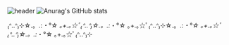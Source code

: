 <!--
**Hanrabbit06/Hanrabbit06** is a ✨ _special_ ✨ repository because its `README.md` (this file) appears on your GitHub profile.

Here are some ideas to get you started:

- 🔭 I’m currently working on ...
- 🌱 I’m currently learning ...
- 👯 I’m looking to collaborate on ...
- 🤔 I’m looking for help with ...
- 💬 Ask me about ...
- 📫 How to reach me: ...
- 😄 Pronouns: ...
- ⚡ Fun fact: ...
-->
![header](https://capsule-render.vercel.app/api?type=waving&height=300&section=header&color=timeGradient&text=Welcome%20to&animation=fadeIn&fontColor=ffffff&fontAlign=70&fontAlignY=40&fontSize=70&desc=Han's%20Github&descSize=50&descAlign=76)
![Anurag's GitHub stats](https://github-readme-stats.vercel.app/api?username=Hanrabbit06&show_icons=true&title_color=FF7CE2&text_color=787878&border_radius=15&bg_color=00000000&icon_color=FF7CE2)

₍ᐢ..ᐢ₎⊹☆.。.:*・°☆ ｡+.｡☆ﾟ₍ᐢ..ᐢ₎☆.。.:*・°☆ ｡+.｡☆ﾟ₍ᐢ..ᐢ₎⊹☆.。.:*・°☆ ｡+.｡☆ﾟ₍ᐢ..ᐢ₎☆.。.:*・°☆ ｡+.｡☆ﾟ₍ᐢ..ᐢ₎⊹
